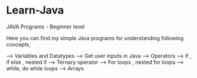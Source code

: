 # Learn-Java
JAVA Programs - Beginner level

Here you can find my simple Java programs for understanding following concepts,

  --> Variables and Datatypes
  --> Get user inputs in Java
  --> Operators 
  --> if , if else , nested if
  --> Ternary operator 
  --> For loops , nested for loops
  --> while, do while loops
  --> Arrays
  
